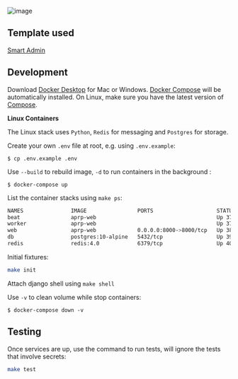 ![image](https://travis-ci.org/COAStatistics/aprp.svg?branch=master)

Template used
---------------

[Smart Admin](https://wrapbootstrap.com/theme/smartadmin-responsive-webapp-WB0573SK0)


Development
---------------

Download [Docker Desktop](https://www.docker.com/products/docker-desktop) for Mac or Windows. 
[Docker Compose](https://docs.docker.com/compose) will be automatically installed. 
On Linux, make sure you have the latest version of [Compose](https://docs.docker.com/compose/install/). 

**Linux Containers**

The Linux stack uses `Python`, `Redis` for messaging and `Postgres` for storage.

Create your own `.env` file at root, e.g. using `.env.example`:
```
$ cp .env.example .env
```

Use `--build` to rebuild image, `-d` to run containers in the background :
```
$ docker-compose up
```

List the container stacks using ```make ps```:
```bash
NAMES               IMAGE                PORTS                    STATUS
beat                aprp-web                                      Up 37 seconds
worker              aprp-web                                      Up 37 seconds
web                 aprp-web             0.0.0.0:8000->8000/tcp   Up 38 seconds
db                  postgres:10-alpine   5432/tcp                 Up 39 seconds
redis               redis:4.0            6379/tcp                 Up 40 seconds
```

Initial fixtures:
```bash
make init
```

Attach django shell using ```make shell```

Use `-v` to clean volume while stop containers:
```
$ docker-compose down -v
```

Testing
---------------
Once services are up, use the command to run tests, will ignore
the tests that involve secrets:

```bash
make test
```
